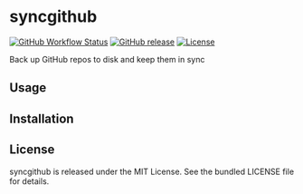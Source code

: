syncgithub
=========

[![GitHub Workflow Status](https://img.shields.io/github/actions/workflow/status/akerl/syncgithub/build.yml?branch=main)](https://github.com/akerl/syncgithub/actions)
[![GitHub release](https://img.shields.io/github/release/akerl/syncgithub.svg)](https://github.com/akerl/syncgithub/releases)
[![License](https://img.shields.io/github/license/akerl/syncgithub)](https://github.com/akerl/syncgithub/blob/master/LICENSE)

Back up GitHub repos to disk and keep them in sync

## Usage

## Installation

## License

syncgithub is released under the MIT License. See the bundled LICENSE file for details.
